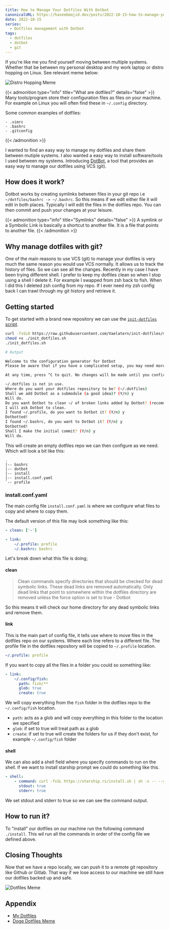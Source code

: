 ```yaml
---
title: How to Manage Your Dotfiles With Dotbot
canonicalURL: https://haseebmajid.dev/posts/2022-10-15-how-to-manage-your-dotfiles-with-dotbot/
date: 2022-10-15
series:
  - Dotfiles management with Dotbot
tags:
  - dotfiles
  - dotbot
  - git
---
```


If you're like me you find yourself moving between multiple systems. Whether that be between my personal
desktop and my work laptop or distro hopping on Linux. See relevant meme below:

![Distro Hopping Meme](images/distro_hopping.jpg)

{{< admonition type="info" title="What are dotfiles?" details="false" >}}
Many tools/program store their configuration files as files on your machine.
For example on Linux you will often find these in `~/.config` directory.

Some common examples of dotfiles:
	
	- .vimrc
	- .bashrc
	- .gitconfig
{{< /admonition >}}

I wanted to find an easy way to manage my dotfiles and share them between mutiple systems.
I also wanted a easy way to install software/tools I used between my systems.
Introducing [DotBot](https://github.com/anishathalye/dotbot), a tool that provides an easy
way to manage our dotfiles using VCS (git).

## How does it work?

Dotbot works by creating symlinks between files in your git repo i.e `~/dotfiles/bashrc -> ~/.bashrc`.
So this means if we edit either file it will edit in both places. Typically I will edit the files in the dotfiles repo.
You can then commit and push your changes at your leisure.

{{< admonition type="info" title="Symlinks" details="false" >}}
A symlink or a Symbolic Link is basically a shortcut to another file. It is a file that points to another file.
{{< /admonition >}}

## Why manage dotfiles with git? 

One of the main reasons to use VCS (git) to manage your dotfiles is very much the same reason you would use VCS normally.
It allows us to track the history of files. So we can see all the changes. Recently in my case I have been trying different shell.
I prefer to keep my dotfiles clean so when I stop using a shell I delete it. For example I swapped from zsh back to fish.
When I did this I deleted zsh config from my repo. If I ever need my zsh config back I can trawl through my git
history and retrieve it.

## Getting started

To get started with a brand new repository we can use the [`init-dotfiles` script](https://github.com/Vaelatern/init-dotfiles).

```bash
curl -fsSLO https://raw.githubusercontent.com/Vaelatern/init-dotfiles/master/init_dotfiles.sh
chmod +x ./init_dotfiles.sh
./init_dotfiles.sh

# Output

Welcome to the configuration generator for Dotbot
Please be aware that if you have a complicated setup, you may need more customization than this script offers.

At any time, press ^C to quit. No changes will be made until you confirm.

~/.dotfiles is not in use.
Where do you want your dotfiles repository to be? (~/.dotfiles)
Shall we add Dotbot as a submodule (a good idea)? (Y/n) y
Will do.
Do you want Dotbot to clean ~/ of broken links added by Dotbot? (recommended) (Y/n) y
I will ask Dotbot to clean.
I found ~/.profile, do you want to Dotbot it? (Y/n) y
Dotbotted!
I found ~/.bashrc, do you want to Dotbot it? (Y/n) y
Dotbotted!
Shall I make the initial commit? (Y/n) y
Will do.
```

This will create an empty dotfiles repo we can then configure as we need. Which will look a bit like this:

```
.
|-- bashrc
|-- dotbot
|-- install
|-- install.conf.yaml
`-- profile
```

### install.conf.yaml

The main config file `install.conf.yaml` is where we configure what files to copy and where to copy them.

The default version of this file may look something like this:

```yaml
- clean: ['~']

- link:
    ~/.profile: profile
    ~/.bashrc: bashrc
```

Let's break down what this file is doing;

#### clean

> Clean commands specify directories that should be checked for dead symbolic links. These dead links are removed automatically. Only dead links that point to somewhere within the dotfiles directory are removed unless the force option is set to true - Dotbot

So this means it will check our home directory for any dead symbolic links and remove them.

#### link

This is the main part of config file, it tells use where to move files in the dotfiles repo on our systems.
Where each line refers to a different file.
The profile file in the dotfiles repository will be copied to `~/.profile` location.

```yaml
~/.profile: profile
```

If you want to copy all the files in a folder you could so something like:

```yaml
- link:
    ~/.config/fish:
      path: fish/**
      glob: true
      create: true
```

We will copy everything from the `fish` folder in the dotfiles repo to the `~/.config/fish` location.

- `path`: acts as a glob and will copy everything in this folder to the location we specified
- `glob`: if set to true will treat path as a glob
- `create`: if set to true will create the folders for us if they don't exist, for example `~/.config/fish` folder

#### shell

We can also add a shell field where you specify commands to run on the shell. If we want to install starship prompt
we could do something like this.

```yaml
- shell:
    - command: curl -fsSL https://starship.rs/install.sh | sh -s -- --yes
      stdout: true
      stderr: true
```

We set stdout and stderr to true so we can see the command output.

## How to run it?

To "install" our dotfiles on our machine run the following command `./install`.
This wil run all the commands in order of the config file we defined above.

## Closing Thoughts

Now that we have a repo locally, we can push it to a remote git repository like Github or Gitlab.
That way if we lose access to our machine we still have our dotfiles backed up and safe.

![Dotfiles Meme](images/dotfiles.jpg)

## Appendix

- [My Dotfiles](https://gitlab.com/hmajid2301/dotfiles)
- [Doge Dotfiles Meme](https://github.com/PatentLobster/dotfiles)